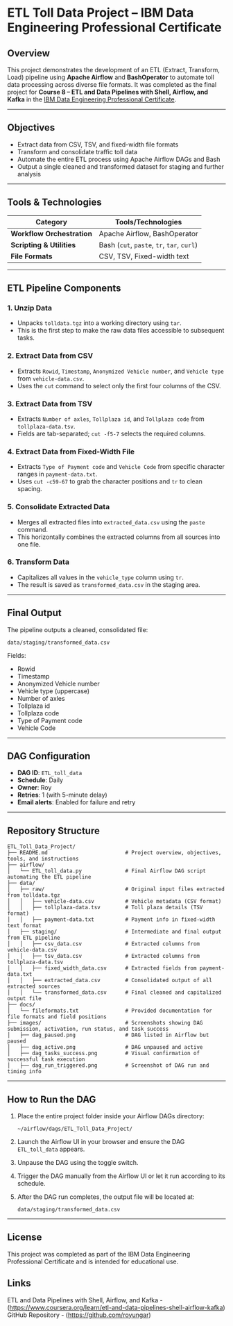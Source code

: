 # ETL Toll Data Project – IBM Data Engineering Professional Certificate

## Overview

This project demonstrates the development of an ETL (Extract, Transform, Load) pipeline using **Apache Airflow** and **BashOperator** to automate toll data processing across diverse file formats. It was completed as the final project for **Course 8 – ETL and Data Pipelines with Shell, Airflow, and Kafka** in the [IBM Data Engineering Professional Certificate](https://www.coursera.org/professional-certificates/ibm-data-engineer).

---

## Objectives

- Extract data from CSV, TSV, and fixed-width file formats
- Transform and consolidate traffic toll data
- Automate the entire ETL process using Apache Airflow DAGs and Bash
- Output a single cleaned and transformed dataset for staging and further analysis

---

## Tools & Technologies

| Category                   | Tools/Technologies                         |
| -------------------------- | ------------------------------------------ |
| **Workflow Orchestration** | Apache Airflow, BashOperator               |
| **Scripting & Utilities**  | Bash (`cut`, `paste`, `tr`, `tar`, `curl`) |
| **File Formats**           | CSV, TSV, Fixed-width text                 |

---

## ETL Pipeline Components

### 1. Unzip Data

- Unpacks `tolldata.tgz` into a working directory using `tar`.
- This is the first step to make the raw data files accessible to subsequent tasks.

### 2. Extract Data from CSV

- Extracts `Rowid`, `Timestamp`, `Anonymized Vehicle number`, and `Vehicle type` from `vehicle-data.csv`.
- Uses the `cut` command to select only the first four columns of the CSV.

### 3. Extract Data from TSV

- Extracts `Number of axles`, `Tollplaza id`, and `Tollplaza code` from `tollplaza-data.tsv`.
- Fields are tab-separated; `cut -f5-7` selects the required columns.

### 4. Extract Data from Fixed-Width File

- Extracts `Type of Payment code` and `Vehicle Code` from specific character ranges in `payment-data.txt`.
- Uses `cut -c59-67` to grab the character positions and `tr` to clean spacing.

### 5. Consolidate Extracted Data

- Merges all extracted files into `extracted_data.csv` using the `paste` command.
- This horizontally combines the extracted columns from all sources into one file.

### 6. Transform Data

- Capitalizes all values in the `vehicle_type` column using `tr`.
- The result is saved as `transformed_data.csv` in the staging area.

---

## Final Output

The pipeline outputs a cleaned, consolidated file:

```
data/staging/transformed_data.csv
```

Fields:

- Rowid
- Timestamp
- Anonymized Vehicle number
- Vehicle type (uppercase)
- Number of axles
- Tollplaza id
- Tollplaza code
- Type of Payment code
- Vehicle Code

---

## DAG Configuration

- **DAG ID**: `ETL_toll_data`
- **Schedule**: Daily
- **Owner**: Roy
- **Retries**: 1 (with 5-minute delay)
- **Email alerts**: Enabled for failure and retry

---

## Repository Structure

```plaintext
ETL_Toll_Data_Project/
├── README.md                         # Project overview, objectives, tools, and instructions
├── airflow/
│   └── ETL_toll_data.py              # Final Airflow DAG script automating the ETL pipeline
├── data/
│   ├── raw/                          # Original input files extracted from tolldata.tgz
│   │   ├── vehicle-data.csv          # Vehicle metadata (CSV format)
│   │   ├── tollplaza-data.tsv        # Toll plaza details (TSV format)
│   │   ├── payment-data.txt          # Payment info in fixed-width text format
│   ├── staging/                      # Intermediate and final output from ETL pipeline
│   │   ├── csv_data.csv              # Extracted columns from vehicle-data.csv
│   │   ├── tsv_data.csv              # Extracted columns from tollplaza-data.tsv
│   │   ├── fixed_width_data.csv      # Extracted fields from payment-data.txt
│   │   ├── extracted_data.csv        # Consolidated output of all extracted sources
│   │   └── transformed_data.csv      # Final cleaned and capitalized output file
├── docs/
│   └── fileformats.txt               # Provided documentation for file formats and field positions
├── images/                           # Screenshots showing DAG submission, activation, run status, and task success
│   ├── dag_paused.png                # DAG listed in Airflow but paused
│   ├── dag_active.png                # DAG unpaused and active
│   ├── dag_tasks_success.png         # Visual confirmation of successful task execution
│   ├── dag_run_triggered.png         # Screenshot of DAG run and timing info
```

---

## How to Run the DAG

1. Place the entire project folder inside your Airflow DAGs directory:

   ```
   ~/airflow/dags/ETL_Toll_Data_Project/
   ```

2. Launch the Airflow UI in your browser and ensure the DAG `ETL_toll_data` appears.

3. Unpause the DAG using the toggle switch.

4. Trigger the DAG manually from the Airflow UI or let it run according to its schedule.

5. After the DAG run completes, the output file will be located at:

   ```
   data/staging/transformed_data.csv
   ```

---

## License

This project was completed as part of the IBM Data Engineering Professional Certificate and is intended for educational use.

## Links

ETL and Data Pipelines with Shell, Airflow, and Kafka - (https://www.coursera.org/learn/etl-and-data-pipelines-shell-airflow-kafka)
GitHub Repository - (https://github.com/royungar)
